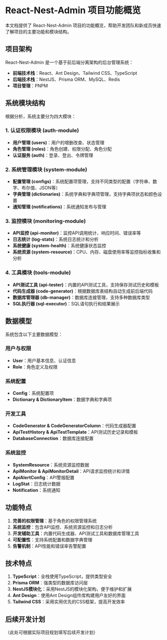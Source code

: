 # React-Nest-Admin 项目功能概览

本文档提供了 React-Nest-Admin 项目的功能概览，帮助开发团队和新成员快速了解项目的主要功能和模块结构。

## 项目架构

React-Nest-Admin 是一个基于前后端分离架构的后台管理系统：

- **前端技术栈**：React、Ant Design、Tailwind CSS、TypeScript
- **后端技术栈**：NestJS、Prisma ORM、MySQL、Redis
- **项目管理**：PNPM

## 系统模块结构

根据分析，系统主要分为四大模块：

### 1. 认证权限模块 (auth-module)

- **用户管理 (users)**：用户的增删改查、状态管理
- **角色管理 (roles)**：角色创建、权限分配、角色分配
- **认证服务 (auth)**：登录、登出、令牌管理

### 2. 系统管理模块 (system-module)

- **配置管理 (configs)**：系统配置项管理，支持不同类型的配置（字符串、数字、布尔值、JSON等）
- **字典管理 (dictionaries)**：系统字典和字典项管理，支持字典项状态和颜色设置
- **通知管理 (notifications)**：系统通知发布与管理

### 3. 监控模块 (monitoring-module)

- **API监控 (api-monitor)**：监控API调用统计、响应时间、错误率等
- **日志统计 (log-stats)**：系统日志统计和分析
- **系统健康 (system-health)**：系统健康状态监控
- **系统资源 (system-resource)**：CPU、内存、磁盘使用率等监控指标收集和分析

### 4. 工具模块 (tools-module)

- **API测试工具 (api-tester)**：内置的API测试工具，支持保存测试历史和模板
- **代码生成器 (code-generator)**：根据数据库表结构自动生成前后端代码
- **数据库管理器 (db-manager)**：数据库连接管理，支持多种数据库类型
- **SQL执行器 (sql-executor)**：SQL语句执行和结果展示

## 数据模型

系统包含以下主要数据模型：

### 用户与权限
- **User**：用户基本信息、认证信息
- **Role**：角色定义及权限

### 系统配置
- **Config**：系统配置项
- **Dictionary & DictionaryItem**：数据字典和字典项

### 开发工具
- **CodeGenerator & CodeGeneratorColumn**：代码生成器配置
- **ApiTestHistory & ApiTestTemplate**：API测试历史记录和模板
- **DatabaseConnection**：数据库连接配置

### 系统监控
- **SystemResource**：系统资源监控数据
- **ApiMonitor & ApiMonitorDetail**：API请求监控统计和详情
- **ApiAlertConfig**：API警报配置
- **LogStat**：日志统计数据
- **Notification**：系统通知

## 功能特点

1. **完善的权限管理**：基于角色的权限管理系统
2. **系统监控**：包含API监控、系统资源监控和日志分析
3. **开发辅助工具**：内置代码生成器、API测试工具和数据库管理工具
4. **可配置性**：支持系统配置和数据字典管理
5. **告警机制**：API性能和错误率告警配置

## 技术特点

1. **TypeScript**：全栈使用TypeScript，提供类型安全
2. **Prisma ORM**：强类型的数据库访问层
3. **NestJS模块化**：采用NestJS的模块化架构，便于维护和扩展
4. **Ant Design**：使用Ant Design组件库构建用户友好的界面
5. **Tailwind CSS**：采用实用优先的CSS框架，提高开发效率

## 后续开发计划

（此处可根据实际项目规划填写后续开发计划）